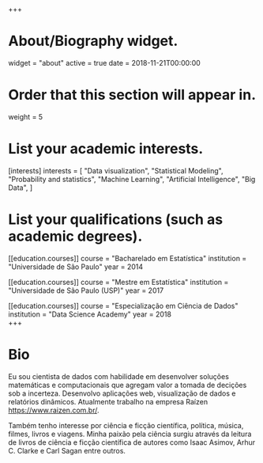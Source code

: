 +++
# About/Biography widget.
widget = "about"
active = true
date = 2018-11-21T00:00:00

# Order that this section will appear in.
weight = 5

# List your academic interests.
[interests]
  interests = [
    "Data visualization",
    "Statistical Modeling",
    "Probability and statistics",
    "Machine Learning",
    "Artificial Intelligence",
    "Big Data",
  ]
  

# List your qualifications (such as academic degrees).
[[education.courses]]
  course = "Bacharelado em Estatística"
  institution = "Universidade de São Paulo"
  year = 2014
  
[[education.courses]]
  course = "Mestre em Estatística"
  institution = "Universidade de São Paulo (USP)"
  year = 2017
  
[[education.courses]]
  course = "Especialização em Ciência de Dados"
  institution = "Data Science Academy"
  year = 2018  
+++

# Bio 

Eu sou cientista de dados com habilidade em desenvolver soluções matemáticas e computacionais que agregam valor a tomada de decições sob a incerteza. Desenvolvo aplicações web, visualização de dados e relatórios dinâmicos. Atualmente trabalho na empresa Raízen https://www.raizen.com.br/. 

Também tenho interesse por ciência e ficção científica, política, música, filmes, livros e viagens. Minha paixão pela ciência surgiu através da leitura de livros de ciência e ficção científica de autores como Isaac Asimov, Arhur C. Clarke e Carl Sagan entre outros. 
